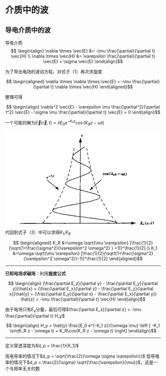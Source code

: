 # 介质中的波

## 导电介质中的波

导电介质
$$ \begin{align}
        \nabla \times \vec{E} &= -\mu \frac{\partial}{\partial t} \vec{H} \\
        \nabla \times \vec{H} &= \varepsilon \frac{\partial}{\partial t} \vec{E} + \sigma \vec{E}
\end{align}$$

为了导出电场的波动方程，对式子（1）再次求旋度

$$ \begin{aligned}
        \nabla \times \nabla \times \vec{E} = -\mu \frac{\partial}{\partial t} \nabla \times \vec{H}
\end{aligned}$$

整理可得

$$ \begin{align}
        \nabla^2 \vec{E} - \varepsilon \mu \frac{\partial^2}{\partial t^2} \vec{E} - \sigma \mu \frac{\partial}{\partial t} \vec{E} = 0
\end{align}$$

一个可能的解为$\vec{E}(\vec{r},t) = \hat{x} E_0 e^{-K_1 z}\cos{(K_R z - \omega t)}$

![](../../note_picture/EM_Field_介质中的波_P1.png)
代回到式子（3）中可以求得$K_1$,$K_R$

$$ \begin{aligned}
        K_R &=\omega \sqrt{\mu \varepsilon} [\frac{1}{2}(\sqrt{1+\frac{\sigma^2}{\varepsilon^2 \omega^2} } +1)]^\frac{1}{2} \\
        K_1 &=\omega \sqrt{\mu \varepsilon} [\frac{1}{2}(\sqrt{1+\frac{\sigma^2}{\varepsilon^2 \omega^2}}-1)]^\frac{1}{2}
\end{aligned}$$

---

**已知电场求磁场**：利用**旋度公式**

$$ \begin{align}
        (\frac{\partial E_z}{\partial y} - \frac{\partial E_y}{\partial z})\hat{x} + (\frac{\partial E_x}{\partial z} - \frac{\partial E_z}{\partial x})\hat{y} + (\frac{\partial E_y}{\partial x} - \frac{\partial E_x}{\partial y}) \hat{z} = -\mu \frac{\partial}{\partial t} \vec{H}
\end{align}$$

由于电场只有$E_x$分量，最后可得$\frac{\partial E_x}{\partial z} = -\mu \frac{\partial}{\partial t} H_y$

$$ \begin{align}
        H_y = \hat{y} \frac{E_0 e^{-K_1 z}}{\omega \mu} \left [ -K_1 \sin(K_R z - \omega t) + K_R\cos(K_R z - \omega t) \right]
\end{align}$$

---

定义穿透深度为$d_p = \frac{1}{K_1}$

高电导率的情况下$d_p = \sqrt{\frac{2}{\omega \sigma \varepsilon}}$
低导电率的情况下$d_p = \frac{2}{\sigma} \sqrt{\frac{\varepsilon}{\mu}}$，这是一个与频率无关的数